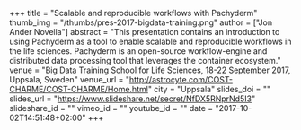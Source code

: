 +++
title = "Scalable and reproducible workflows with Pachyderm"
thumb_img = "/thumbs/pres-2017-bigdata-training.png"
author = ["Jon Ander Novella"]
abstract = "This presentation contains an introduction to using Pachyderm as a tool to enable scalable and reproducible workflows in the life sciences. Pachyderm is an open-source workflow-engine and distributed data processing tool that leverages the container ecosystem."
venue = "Big Data Training School for Life Sciences, 18-22 September 2017, Uppsala, Sweden"
venue_url = "http://astrocyte.com/COST-CHARME/COST-CHARME/Home.html"
city = "Uppsala"
slides_doi = ""
slides_url = "https://www.slideshare.net/secret/NfDX5RNprNd5I3"
slideshare_id = ""
vimeo_id = ""
youtube_id = ""
date = "2017-10-02T14:51:48+02:00"
+++
